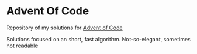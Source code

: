 # Advent Of Code

Repository of my solutions for [Advent of Code](https://adventofcode.com/)

Solutions focused on an short, fast algorithm. Not-so-elegant, sometimes not readable
